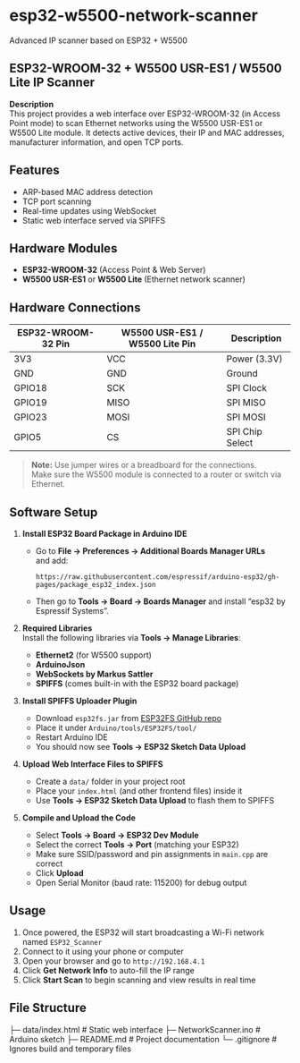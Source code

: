 # esp32-w5500-network-scanner  
Advanced IP scanner based on ESP32 + W5500

## ESP32-WROOM-32 + W5500 USR-ES1 / W5500 Lite IP Scanner

**Description**  
This project provides a web interface over ESP32-WROOM-32 (in Access Point mode) to scan Ethernet networks using the W5500 USR-ES1 or W5500 Lite module. It detects active devices, their IP and MAC addresses, manufacturer information, and open TCP ports.

## Features
- ARP-based MAC address detection  
- TCP port scanning  
- Real-time updates using WebSocket  
- Static web interface served via SPIFFS  

## Hardware Modules
- **ESP32-WROOM-32** (Access Point & Web Server)  
- **W5500 USR-ES1** or **W5500 Lite** (Ethernet network scanner)

## Hardware Connections

| ESP32-WROOM-32 Pin | W5500 USR-ES1 / W5500 Lite Pin | Description      |
|--------------------|--------------------------------|------------------|
| 3V3                | VCC                            | Power (3.3V)     |
| GND                | GND                            | Ground           |
| GPIO18             | SCK                            | SPI Clock        |
| GPIO19             | MISO                           | SPI MISO         |
| GPIO23             | MOSI                           | SPI MOSI         |
| GPIO5              | CS                             | SPI Chip Select  |

> **Note:** Use jumper wires or a breadboard for the connections.  
> Make sure the W5500 module is connected to a router or switch via Ethernet.

## Software Setup

1. **Install ESP32 Board Package in Arduino IDE**  
   - Go to **File → Preferences → Additional Boards Manager URLs**  
     and add:  
     ```
     https://raw.githubusercontent.com/espressif/arduino-esp32/gh-pages/package_esp32_index.json
     ```
   - Then go to **Tools → Board → Boards Manager** and install “esp32 by Espressif Systems”.

2. **Required Libraries**  
   Install the following libraries via **Tools → Manage Libraries**:  
   - **Ethernet2** (for W5500 support)  
   - **ArduinoJson**  
   - **WebSockets by Markus Sattler**  
   - **SPIFFS** (comes built-in with the ESP32 board package)

3. **Install SPIFFS Uploader Plugin**  
   - Download `esp32fs.jar` from [ESP32FS GitHub repo](https://github.com/me-no-dev/arduino-esp32fs-plugin)  
   - Place it under `Arduino/tools/ESP32FS/tool/`  
   - Restart Arduino IDE  
   - You should now see **Tools → ESP32 Sketch Data Upload**

4. **Upload Web Interface Files to SPIFFS**  
   - Create a `data/` folder in your project root  
   - Place your `index.html` (and other frontend files) inside it  
   - Use **Tools → ESP32 Sketch Data Upload** to flash them to SPIFFS

5. **Compile and Upload the Code**  
   - Select **Tools → Board → ESP32 Dev Module**  
   - Select the correct **Tools → Port** (matching your ESP32)  
   - Make sure SSID/password and pin assignments in `main.cpp` are correct  
   - Click **Upload**  
   - Open Serial Monitor (baud rate: 115200) for debug output

## Usage

1. Once powered, the ESP32 will start broadcasting a Wi-Fi network named `ESP32_Scanner`  
2. Connect to it using your phone or computer  
3. Open your browser and go to `http://192.168.4.1`  
4. Click **Get Network Info** to auto-fill the IP range  
5. Click **Start Scan** to begin scanning and view results in real time

## File Structure
├─ data/index.html # Static web interface
├─ NetworkScanner.ino # Arduino sketch
├─ README.md # Project documentation
└─ .gitignore # Ignores build and temporary files